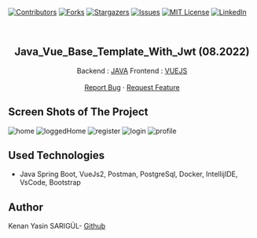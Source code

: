 [![Contributors][contributors-shield]][contributors-url]
[![Forks][forks-shield]][forks-url]
[![Stargazers][stars-shield]][stars-url]
[![Issues][issues-shield]][issues-url]
[![MIT License][license-shield]][license-url]
[![LinkedIn][linkedin-shield]][linkedin-url]

<br>

<p align="center">
  <h2 align="center">Java_Vue_Base_Template_With_Jwt (08.2022)</h2>
  <p align="center">
    Backend : <a href="https://github.com/kenanyasinsarigul/Java_Vue_Base_Template_With_Jwt/tree/main/backend">JAVA</a>
    Frontend : <a href="https://github.com/kenanyasinsarigul/Java_Vue_Base_Template_With_Jwt/tree/main/frontend">VUEJS</a>
    <br />
    <br />
    <a href="https://github.com/kenanyasinsarigul/Java_Vue_Base_Template_With_Jwt/issues">Report Bug</a>
    ·
    <a href="https://github.com/kenanyasinsarigul/Java_Vue_Base_Template_With_Jwt/issues">Request Feature</a>
  </p>
</p>

## Screen Shots of The Project

![home](https://user-images.githubusercontent.com/51781007/181923382-41dff9e6-47a0-4a91-a2f5-cc61bb5d7bf6.png)
![loggedHome](https://user-images.githubusercontent.com/51781007/181923450-e1ba460e-710f-41fa-9ae8-e7ffd257b00a.png)
![register](https://user-images.githubusercontent.com/51781007/181923458-275ef0d7-de82-4b86-ab3f-17c9d45e07da.png)
![login](https://user-images.githubusercontent.com/51781007/181923466-a805eb9f-c7e5-4931-ab07-96cefcaad940.png)
![profile](https://user-images.githubusercontent.com/51781007/181923476-acf3f109-011f-4694-8648-87ef1626cca7.png)

## Used Technologies
<ul>
  <li>Java Spring Boot, VueJs2, Postman, PostgreSql, Docker, IntellijIDE, VsCode, Bootstrap</li>
</ul>

## Author
Kenan Yasin SARIGÜL- <a href="https://github.com/kenanyasinsarigul/">Github</a>

[contributors-shield]: https://img.shields.io/github/contributors/kenanyasinsarigul/Java_Vue_Base_Template_With_Jwt.svg?style=for-the-badge
[contributors-url]: https://github.com/kenanyasinsarigul/Java_Vue_Base_Template_With_Jwt/graphs/contributors
[forks-shield]: https://img.shields.io/github/forks/kenanyasinsarigul/Java_Vue_Base_Template_With_Jwt.svg?style=for-the-badge
[forks-url]: https://github.com/kenanyasinsarigul/Java_Vue_Base_Template_With_Jwt/network/members
[stars-shield]: https://img.shields.io/github/stars/kenanyasinsarigul/Java_Vue_Base_Template_With_Jwt.svg?style=for-the-badge
[stars-url]: https://github.com/kenanyasinsarigul/Java_Vue_Base_Template_With_Jwt/stargazers
[issues-shield]: https://img.shields.io/github/issues/kenanyasinsarigul/Java_Vue_Base_Template_With_Jwt.svg?style=for-the-badge
[issues-url]: https://github.com/kenanyasinsarigul/Java_Vue_Base_Template_With_Jwt/issues
[license-shield]: https://img.shields.io/github/license/kenanyasinsarigul/Java_Vue_Base_Template_With_Jwt.svg?style=for-the-badge
[license-url]: https://github.com/kenanyasinsarigul/Java_Vue_Base_Template_With_Jwt/blob/master/LICENSE.txt
[linkedin-shield]: https://img.shields.io/badge/-LinkedIn-black.svg?style=for-the-badge&logo=linkedin&colorB=555
[linkedin-url]: https://www.linkedin.com/in/kenan-yasin-sar%C4%B1g%C3%BCl-155379188/
